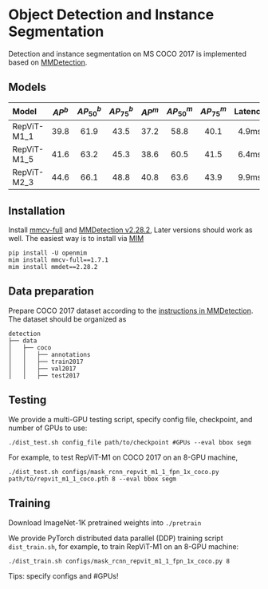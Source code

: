 # Object Detection and Instance Segmentation

Detection and instance segmentation on MS COCO 2017 is implemented based on [MMDetection](https://github.com/open-mmlab/mmdetection).

## Models
| Model                   | $AP^b$ | $AP_{50}^b$ | $AP_{75}^b$ | $AP^m$ | $AP_{50}^m$ | $AP_{75}^m$ | Latency | Ckpt | Log |
|:---------------|:----:|:---:|:--:|:--:|:--:|:--:|:--:|:--:|:--:|
| RepViT-M1_1 | 39.8  |  61.9   | 43.5  |    37.2    |  58.8      |  40.1        |     4.9ms    |   [M1_1]()   | [M1_1](./logs/repvit_m1_1_coco.json) |
| RepViT-M1_5 | 41.6   | 63.2   | 45.3  | 38.6   | 60.5        | 41.5         |     6.4ms    |   [M1_5]()   | [M1_5](./logs/repvit_m1_5_coco.json) |
| RepViT-M2_3 | 44.6   | 66.1        | 48.8        | 40.8   | 63.6        | 43.9  |     9.9ms    |   [M2_3]()   | [M2_3](./logs/repvit_m2_3_coco.json) |

## Installation

Install [mmcv-full](https://github.com/open-mmlab/mmcv) and [MMDetection v2.28.2](https://github.com/open-mmlab/mmdetection/tree/v2.28.2),
Later versions should work as well. 
The easiest way is to install via [MIM](https://github.com/open-mmlab/mim)
```
pip install -U openmim
mim install mmcv-full==1.7.1
mim install mmdet==2.28.2
```

## Data preparation

Prepare COCO 2017 dataset according to the [instructions in MMDetection](https://github.com/open-mmlab/mmdetection/blob/master/docs/en/1_exist_data_model.md#test-existing-models-on-standard-datasets).
The dataset should be organized as 
```
detection
├── data
│   ├── coco
│   │   ├── annotations
│   │   ├── train2017
│   │   ├── val2017
│   │   ├── test2017
```

## Testing

We provide a multi-GPU testing script, specify config file, checkpoint, and number of GPUs to use: 
```
./dist_test.sh config_file path/to/checkpoint #GPUs --eval bbox segm
```

For example, to test RepViT-M1 on COCO 2017 on an 8-GPU machine, 

```
./dist_test.sh configs/mask_rcnn_repvit_m1_1_fpn_1x_coco.py path/to/repvit_m1_1_coco.pth 8 --eval bbox segm
```

## Training
Download ImageNet-1K pretrained weights into `./pretrain` 

We provide PyTorch distributed data parallel (DDP) training script `dist_train.sh`, for example, to train RepViT-M1 on an 8-GPU machine: 
```
./dist_train.sh configs/mask_rcnn_repvit_m1_1_fpn_1x_coco.py 8
```
Tips: specify configs and #GPUs!


